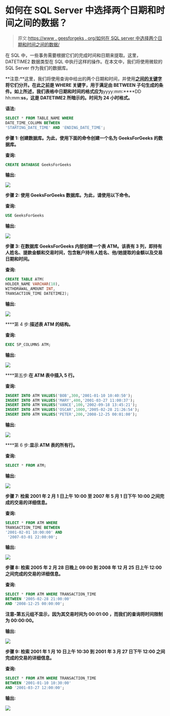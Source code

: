 # 如何在 SQL Server 中选择两个日期和时间之间的数据？

> 原文:[https://www . geesforgeks . org/如何在 SQL server 中选择两个日期和时间之间的数据/](https://www.geeksforgeeks.org/how-to-select-data-between-two-dates-and-times-in-sql-server/)

在 SQL 中，一些事务需要根据它们的完成时间和日期来提取。这里，DATETIME2 数据类型在 SQL 中执行这样的操作。在本文中，我们将使用微软的 SQL Server 作为我们的数据库。

**注意:**这里，我们将使用查询中给出的两个日期和时间，并使用[**之间的关键字**](https://www.geeksforgeeks.org/sql-between-in-operator)**将它们分开。在此之前是 **WHERE** 关键字，用于满足由 BETWEEN 子句生成的条件。如上所述，我们表格中日期和时间的格式应为**yyyy:mm:****DD hh:mm:****ss**，这是 **DATETIME2** 所暗示的。时间为 **24 小时**格式。**

****语法:****

```sql
SELECT * FROM TABLE_NAME WHERE
DATE_TIME_COLUMN BETWEEN 
'STARTING_DATE_TIME' AND 'ENDING_DATE_TIME';
```

****步骤 1:** 创建数据库。为此，使用下面的命令创建一个名为 GeeksForGeeks 的数据库。**

****查询:****

```sql
CREATE DATABASE GeeksForGeeks
```

****输出:****

**![](img/1c6ae5f45a12dbb3dc59e1a0d0e1e36d.png)**

****步骤 2:** 使用 GeeksForGeeks 数据库。为此，请使用以下命令。**

****查询:****

```sql
USE GeeksForGeeks
```

****输出:****

**![](img/baca04f1e9bb3b6a16823e1419532b89.png)**

****步骤 3:** 在数据库 GeeksForGeeks 内部创建一个表 ATM。该表有 3 列，即持有人姓名、提款金额和交易时间，包含账户持有人姓名、他/她提取的金额以及交易日期和时间。**

****查询:****

```sql
CREATE TABLE ATM(
HOLDER_NAME VARCHAR(10),
WITHDRAWAL_AMOUNT INT,
TRANSACTION_TIME DATETIME2);
```

****输出:****

**![](img/f812cca125da5d0ebc8d354ca5c8a33c.png)**

****第 4 步:**描述表 ATM 的结构。**

****查询:****

```sql
EXEC SP_COLUMNS ATM;
```

****输出:****

**![](img/6f775bb1483356113536a1e53be6ed75.png)**

****第五步:**在 ATM 表中插入 5 行。**

****查询:****

```sql
INSERT INTO ATM VALUES('BOB',300,'2001-01-10 10:40:50');
INSERT INTO ATM VALUES('MARY',400,'2001-03-27 11:00:37');
INSERT INTO ATM VALUES('VANCE',100,'2002-09-18 13:45:21');
INSERT INTO ATM VALUES('OSCAR',1000,'2005-02-28 21:26:54');
INSERT INTO ATM VALUES('PETER',200,'2008-12-25 00:01:00');
```

****输出:****

**![](img/ae7378911b8dc63cd35e58dc302ab923.png)**

****第 6 步:**显示 ATM 表的所有行。**

****查询:****

```sql
SELECT * FROM ATM;
```

****输出:****

**![](img/4fe969b0ba32a83f79295b45ad703ae4.png)**

****步骤 7:** 检索 2001 年 2 月 1 日上午 10:00 至 2007 年 5 月 1 日下午 10:00 之间完成的交易的详细信息。**

****查询:****

```sql
SELECT * FROM ATM WHERE 
TRANSACTION_TIME BETWEEN
'2001-02-01 10:00:00' AND
 '2007-03-01 22:00:00';
```

****输出:****

**![](img/0675df0aa24fbfbd40056179f8d7d0f3.png)**

****步骤 8:** 检索 2005 年 2 月 28 日晚上 09:00 到 2008 年 12 月 25 日上午 12:00 之间完成的交易的详细信息。**

****查询:****

```sql
SELECT * FROM ATM WHERE TRANSACTION_TIME
BETWEEN '2005-02-28 21:00:00' 
AND '2008-12-25 00:00:00';
```

****注意**–第五元组不显示，因为其交易时间为 **00:01:00** ，而我们的查询将时间限制为 **00:00:00。****

****输出:****

**![](img/1e7d2fac3706dcc9b5ac68d2c6256e76.png)**

****步骤 9:** 检索 2001 年 1 月 10 日上午 10:30 到 2001 年 3 月 27 日下午 12:00 之间完成的交易的详细信息。**

****查询:****

```sql
SELECT * FROM ATM WHERE TRANSACTION_TIME
BETWEEN '2001-01-10 10:30:00' 
AND '2001-03-27 12:00:00';
```

****输出:****

**![](img/5867029e3491112ad5bf9d0ccc95d793.png)**